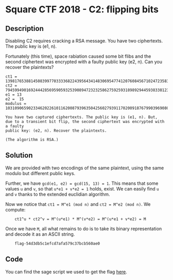 # Square CTF 2018 - C2: flipping bits

## Description
Disabling C2 requires cracking a RSA message. You have two ciphertexts. The public key is (e1, n).

Fortunately (this time), space rabiation caused some bit flibs and the second ciphertext was encrypted with a faulty public key (e2, n). Can you recover the plaintexts?

```
ct1 = 13981765388145083997703333682243956434148306954774120760845671024723583618341148528952063316653588928138430524040717841543528568326674293677228449651281422762216853098529425814740156575513620513245005576508982103360592761380293006244528169193632346512170599896471850340765607466109228426538780591853882736654
ct2 = 79459949016924442856959059325390894723232586275925931898929445938338123216278271333902062872565058205136627757713051954083968874644581902371182266588247653857616029881453100387797111559677392017415298580136496204898016797180386402171968931958365160589774450964944023720256848731202333789801071962338635072065
e1 = 13
e2 =  15
modulus =  103109065902334620226101162008793963504256027939117020091876799039690801944735604259018655534860183205031069083254290258577291605287053538752280231959857465853228851714786887294961873006234153079187216285516823832102424110934062954272346111907571393964363630079343598511602013316604641904852018969178919051627

You have two captured ciphertexts. The public key is (e1, n). But,
due to a transient bit flip, the second ciphertext was encrypted with a faulty
public key: (e2, n). Recover the plaintexts.

(The algorithm is RSA.)
```

## Solution
We are provided with two encodings of the same plaintext, using the same modulo but different public keys.

Further, we have `gcd(e1, e2) = gcd(15, 13) = 1`. This means that some values `u` and `v`,  so that `u*e1 + v*e2 = 1` holds, exist. We can easily find `u` and `v` thanks to the extended euclidian algorithm.

Now we notice that `ct1 = M^e1 (mod n)` and `ct2 = M^e2 (mod n)`. We compute:
```
    ct1^u * ct2^v = M^(u*e1) * M^(v*e2) = M^(u*e1 + v*e2) = M
```

Once we have `M`, all what remains to do is to take its binary representation and decode it as an ASCII string.

```
    flag-54d3db5c1efcd7afa579c37bcb560ae0
```

## Code
You can find the sage script we used to get the flag [here](./flag.sage.py).
